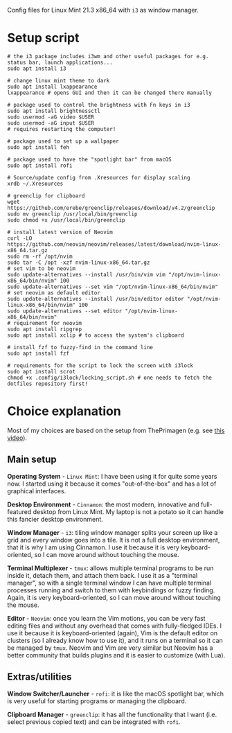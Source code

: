Config files for Linux Mint 21.3 x86_64 with `i3` as window manager. 

# Setup script

```
# the i3 package includes i3wm and other useful packages for e.g. status bar, launch applications...
sudo apt install i3

# change linux mint theme to dark
sudo apt install lxappearance
lxappearance # opens GUI and then it can be changed there manually

# package used to control the brightness with Fn keys in i3
sudo apt install brightnessctl
sudo usermod -aG video $USER
sudo usermod -aG input $USER
# requires restarting the computer!

# package used to set up a wallpaper
sudo apt install feh

# package used to have the "spotlight bar" from macOS
sudo apt install rofi

# Source/update config from .Xresources for display scaling
xrdb ~/.Xresources

# greenclip for clipboard
wget https://github.com/erebe/greenclip/releases/download/v4.2/greenclip
sudo mv greenclip /usr/local/bin/greenclip
sudo chmod +x /usr/local/bin/greenclip

# install latest version of Neovim
curl -LO https://github.com/neovim/neovim/releases/latest/download/nvim-linux-x86_64.tar.gz
sudo rm -rf /opt/nvim
sudo tar -C /opt -xzf nvim-linux-x86_64.tar.gz
# set vim to be neovim
sudo update-alternatives --install /usr/bin/vim vim "/opt/nvim-linux-x86_64/bin/nvim" 100
sudo update-alternatives --set vim "/opt/nvim-linux-x86_64/bin/nvim"
# set neovim as default editor
sudo update-alternatives --install /usr/bin/editor editor "/opt/nvim-linux-x86_64/bin/nvim" 100
sudo update-alternatives --set editor "/opt/nvim-linux-x86_64/bin/nvim"
# requirement for neovim
sudo apt install ripgrep
sudo apt install xclip # to access the system's clipboard

# install fzf to fuzzy-find in the command line
sudo apt install fzf

# requirements for the script to lock the screen with i3lock
sudo apt install scrot
chmod +x .config/i3lock/locking_script.sh # one needs to fetch the dotfiles repository first!
```

# Choice explanation

Most of my choices are based on the setup from ThePrimagen (e.g. see [this video](https://www.youtube.com/watch?v=bdumjiHabhQ&t=316s)). 

## Main setup

**Operating System** - `Linux Mint`: I have been using it for quite some years now. I started using it because it comes "out-of-the-box" and has a lot of graphical interfaces.

**Desktop Environment** - `Cinnamon`: the most modern, innovative and full-featured desktop from Linux Mint. My laptop is not a potato so it can handle this fancier desktop environment.

**Window Manager** - `i3`: tiling window manager splits your screen up like a grid and every window goes into a tile. It is not a full desktop environment, that it is why I am using Cinnamon. 
I use it because it is very keyboard-oriented, so I can move around without touching the mouse.

**Terminal Multiplexer** - `tmux`: allows multiple terminal programs to be run inside it, detach them, and attach them back. I use it as a "terminal manager", so with a single terminal window I can have multiple terminal processes running and switch to them with keybindings or fuzzy finding. Again, it is very keyboard-oriented, so I can move around without touching the mouse.

**Editor** - `Neovim`: once you learn the Vim motions, you can be very fast editing files and without any overhead that comes with fully-fledged IDEs. I use it because it is keyboard-oriented (again), Vim is the default editor on clusters (so I already know how to use it), and it runs on a terminal so it can be managed by `tmux`. Neovim and Vim are very similar but Neovim has a better community that builds plugins and it is easier to customize (with Lua). 

## Extras/utilities

**Window Switcher/Launcher** - `rofi`: it is like the macOS spotlight bar, which is very useful for starting programs or managing the clipboard.

**Clipboard Manager** - `greenclip`: it has all the functionality that I want (i.e. select previous copied text) and can be integrated with `rofi`.
